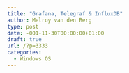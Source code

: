 ```yaml
---
title: "Grafana, Telegraf & InfluxDB"
author: Melroy van den Berg
type: post
date: -001-11-30T00:00:00+01:00
draft: true
url: /?p=3333
categories:
  - Windows OS
---
```

